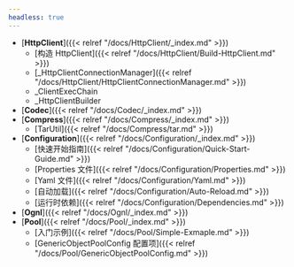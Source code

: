 ```yaml
---
headless: true
---
```


- [**HttpClient**]({{< relref "/docs/HttpClient/_index.md" >}})
    - [构造 HttpClient]({{< relref "/docs/HttpClient/Build-HttpClient.md" >}})
    - [_HttpClientConnectionManager]({{< relref "/docs/HttpClient/HttpClientConnectionManager.md" >}})
    - _ClientExecChain
    - _HttpClientBuilder
- [**Codec**]({{< relref "/docs/Codec/_index.md" >}})
- [**Compress**]({{< relref "/docs/Compress/_index.md" >}})
    * [TarUtil]({{< relref "/docs/Compress/tar.md" >}})
- [**Configuration**]({{< relref "/docs/Configuration/_index.md" >}})
    * [快速开始指南]({{< relref "/docs/Configuration/Quick-Start-Guide.md" >}})
    * [Properties 文件]({{< relref "/docs/Configuration/Properties.md" >}})
    * [Yaml 文件]({{< relref "/docs/Configuration/Yaml.md" >}})
    * [自动加载]({{< relref "/docs/Configuration/Auto-Reload.md" >}})
    * [运行时依赖]({{< relref "/docs/Configuration/Dependencies.md" >}})
- [**Ognl**]({{< relref "/docs/Ognl/_index.md" >}})
- [**Pool**]({{< relref "/docs/Pool/_index.md" >}})
    - [入门示例]({{< relref "/docs/Pool/Simple-Exmaple.md" >}})
    - [GenericObjectPoolConfig 配置项]({{< relref "/docs/Pool/GenericObjectPoolConfig.md" >}})

